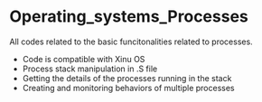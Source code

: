 # Operating_systems_Processes

All codes related to the basic funcitonalities related to processes.
- Code is compatible with Xinu OS
- Process stack manipulation in .S file
- Getting the details of the processes running in the stack
- Creating and monitoring behaviors of multiple processes
